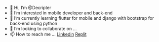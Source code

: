 - 👋 Hi, I’m @Decripter
- 👀 I’m interested in mobile developer and back-end
- 🌱 I’m currently learning flutter for mobile and django with bootstrap for back-end using python
- 💞️ I’m looking to collaborate on ...
- 📫 How to reach me ...
[Linkedin](http://linkedin.com/in/jeilson-araujo/)
[Replit](https://replit.com/@Decripter)
<!---
Decripter/Decripter is a ✨ special ✨ repository because its `README.md` (this file) appears on your GitHub profile.
You can click the Preview link to take a look at your changes.
--->

